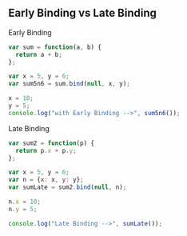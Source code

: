 ## Early Binding vs Late Binding

Early Binding

```js
var sum = function(a, b) {
  return a + b;
};

var x = 5, y = 6;
var sum5n6 = sum.bind(null, x, y);

x = 10;
y = 5;
console.log("with Early Binding -->", sum5n6());
```

Late Binding

```js
var sum2 = function(p) {
  return p.x + p.y;
};

var x = 5, y = 6;
var n = {x: x, y: y};
var sumLate = sum2.bind(null, n);

n.x = 10;
n.y = 5;

console.log("Late Binding -->", sumLate());
```
